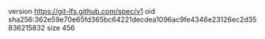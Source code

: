 version https://git-lfs.github.com/spec/v1
oid sha256:362e59e70e65fd365bc64221decdea1096ac9fe4346e23126ec2d35836215832
size 456
